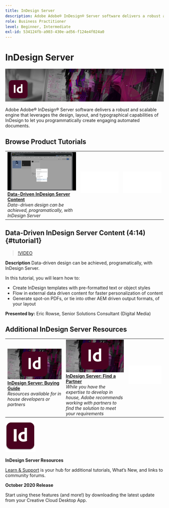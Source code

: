```yaml
---
title: InDesign Server
description: Adobe Adobe® InDesign® Server software delivers a robust and scalable engine that leverages the design, layout, and typographical capabilities of InDesign to let you programmatically create engaging automated documents
role: Business Practitioner
level: Beginner, Intermediate
exl-id: 534124fb-a903-430e-ad56-f124e4f024a0
---
```

# InDesign Server

![Tutorial Hero Image](../assets/InDesignServer.jpg)

Adobe Adobe® InDesign® Server software delivers a robust and scalable engine that leverages the design, layout, and typographical capabilities of InDesign to let you programmatically create engaging automated documents.

## Browse Product Tutorials

<table style="table-layout:fixed">
<tr>
 <td>
   <a href="indesignserver.md#tutorial1">
      <img alt="Data-Driven InDesign Server Content" src="../assets/dataDriven-InDesign-Server-Content.jpg" />
   </a>
    <div>
   <a href="indesignserver.md#tutorial1"><strong>Data-Driven InDesign Server Content</strong></a>
    </div>
    <em>Data-driven design can be achieved, programatically, with InDesign Server</em>
    <br>
  </td>
  <td>
    <img alt="Spacer" src="../assets/Whitespacer.png" />
    <div>
    <br>
  </td>
  <td>
    <img alt="Spacer" src="../assets/Whitespacer.png" />
    <div>
    <br>
  </td>
</tr>
</table>

## Data-Driven InDesign Server Content (4:14) {#tutorial1}

>[!VIDEO](https://video.tv.adobe.com/v/326901?hidetitle=true)

**Description**
Data-driven design can be achieved, programatically, with InDesign Server. 

In this tutorial, you will learn how to:
* Create InDesign templates with pre-formatted text or object styles
* Flow in external data driven content for faster personalization of content
* Generate spot-on PDFs, or tie into other AEM driven output formats, of your layout

**Presented by:**
Eric Rowse, Senior Solutions Consultant (Digital Media)

## Additional InDesign Server Resources

<table>
<tr>
 <td>
   <a href="https://www.adobe.com/products/indesignserver/buying-guide.html">
      <img alt="InDesign Server: Buying Guide" src="../assets/IDS_Thumbnail.jpg" />
   </a>
    <div>
   <a href="https://www.adobe.com/products/indesignserver/buying-guide.html"><strong>InDesign Server: Buying Guide</strong></a>
    </div>
    <em>Resources available for in house developers or partners</em>
    <br>
  </td>
  <td>
   <a href="https://www.adobe.com/products/indesignserver/partner.html">
      <img alt="InDesign Server: Find a Partner" src="../assets/IDS_Thumbnail.jpg" />
   </a>
    <div>
   <a href="https://www.adobe.com/products/indesignserver/partner.html"><strong>InDesign Server: Find a Partner</strong></a>
    </div>
    <em>While you have the expertise to develop in house, Adobe recommends working with partners to find the solution to meet your requirements</em>
    <br>
  </td>
  <td>
    <img alt="Spacer" src="../assets/Whitespacer.png" />
    <div>
    <br>
  </td>
</tr>
</table>

![InDesign Server Logo](../assets/id_server_appicon_96.png)

**InDesign Server Resources**

[Learn & Support](https://www.adobe.com/products/indesignserver.html) is your hub for additional tutorials, What’s New, and links to community forums.

**October 2020 Release**

Start using these features (and more!) by downloading the latest update from your Creative Cloud Desktop App.
